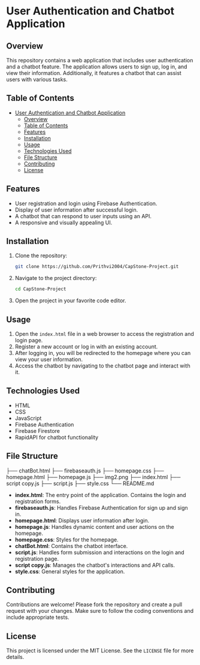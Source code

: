 # User Authentication and Chatbot Application

## Overview
This repository contains a web application that includes user authentication and a chatbot feature. The application allows users to sign up, log in, and view their information. Additionally, it features a chatbot that can assist users with various tasks.

## Table of Contents
- [User Authentication and Chatbot Application](#user-authentication-and-chatbot-application)
  - [Overview](#overview)
  - [Table of Contents](#table-of-contents)
  - [Features](#features)
  - [Installation](#installation)
  - [Usage](#usage)
  - [Technologies Used](#technologies-used)
  - [File Structure](#file-structure)
  - [Contributing](#contributing)
  - [License](#license)

## Features
- User registration and login using Firebase Authentication.
- Display of user information after successful login.
- A chatbot that can respond to user inputs using an API.
- A responsive and visually appealing UI.

## Installation
1. Clone the repository:
    ```sh
    git clone https://github.com/Prithvi2004/CapStone-Project.git
    ```
2. Navigate to the project directory:
    ```sh
    cd CapStone-Project
    ```
3. Open the project in your favorite code editor.

## Usage
1. Open the `index.html` file in a web browser to access the registration and login page.
2. Register a new account or log in with an existing account.
3. After logging in, you will be redirected to the homepage where you can view your user information.
4. Access the chatbot by navigating to the chatbot page and interact with it.

## Technologies Used
- HTML
- CSS
- JavaScript
- Firebase Authentication
- Firebase Firestore
- RapidAPI for chatbot functionality

## File Structure
├── chatBot.html
├── firebaseauth.js
├── homepage.css
├── homepage.html
├── homepage.js
├── img2.png
├── index.html
├── script copy.js
├── script.js
├── style.css
└── README.md

- **index.html**: The entry point of the application. Contains the login and registration forms.
- **firebaseauth.js**: Handles Firebase Authentication for sign up and sign in.
- **homepage.html**: Displays user information after login.
- **homepage.js**: Handles dynamic content and user actions on the homepage.
- **homepage.css**: Styles for the homepage.
- **chatBot.html**: Contains the chatbot interface.
- **script.js**: Handles form submission and interactions on the login and registration page.
- **script copy.js**: Manages the chatbot's interactions and API calls.
- **style.css**: General styles for the application.

## Contributing
Contributions are welcome! Please fork the repository and create a pull request with your changes. Make sure to follow the coding conventions and include appropriate tests.

## License
This project is licensed under the MIT License. See the `LICENSE` file for more details.
